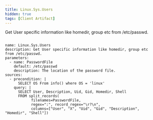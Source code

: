 ```yaml
---
title: Linux.Sys.Users
hidden: true
tags: [Client Artifact]
---
```


Get User specific information like homedir, group etc from /etc/passwd.

<pre><code class="language-yaml">
name: Linux.Sys.Users
description: Get User specific information like homedir, group etc from /etc/passwd.
parameters:
  - name: PasswordFile
    default: /etc/passwd
    description: The location of the password file.
sources:
  - precondition: |
      SELECT OS From info() where OS = 'linux'
    query: |
      SELECT User, Description, Uid, Gid, Homedir, Shell
      FROM split_records(
            filenames=PasswordFile,
            regex=":", record_regex="\r?\n",
            columns=["User", "X", "Uid", "Gid", "Description", "Homedir", "Shell"])

</code></pre>


